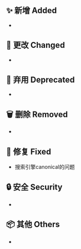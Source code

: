 ## ✨ 新增 Added

-

## 🔧 更改 Changed

-

## 🚨 弃用 Deprecated

-

## 🗑️ 删除 Removed

-

## 🐛 修复 Fixed

- 搜索引擎canonical的问题

## 🔒 安全 Security

-

## 📦 其他 Others

-
